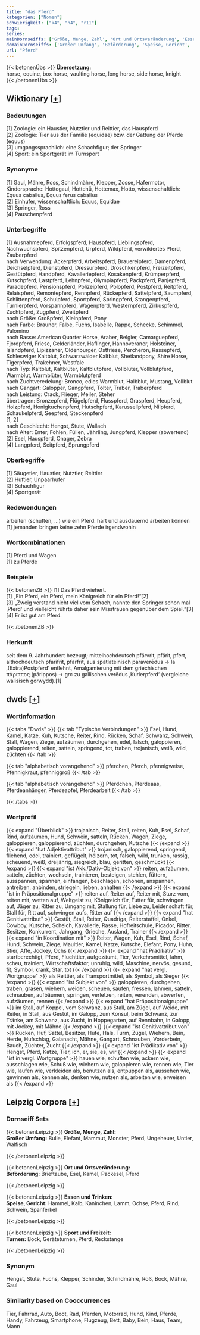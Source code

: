 ```yaml
---
title: "das Pferd"
kategorien: ["Nomen"]
schwierigkeit: ["k4", "h4", "r11"]
tags:
series:
mainDornseiffs: ['Größe, Menge, Zahl', 'Ort und Ortsveränderung', 'Essen und Trinken', 'Sport und Freizeit']
domainDornseiffs: ['Großer Umfang', 'Beförderung', 'Speise, Gericht', 'Turnen']
url: "Pferd"
---
```


{{< betonenÜbs >}}
**Übersetzung:**  
horse, equine, box horse, vaulting horse, long horse, side  horse, knight  
{{< /betonenÜbs >}}

## Wiktionary [[+](https://de.wiktionary.org/wiki/Pferd)]

### Bedeutungen
[1] Zoologie: ein Haustier, Nutztier und Reittier, das Hauspferd  
[2] Zoologie: Tier aus der Familie (equidae) bzw. der Gattung der Pferde (equus)  
[3] umgangssprachlich: eine Schachfigur; der Springer  
[4] Sport: ein Sportgerät im Turnsport  

### Synonyme
[1] Gaul, Mähre, Ross, Schindmähre, Klepper, Zosse, Hafermotor, Kindersprache: Hottegaul, Hottehü, Hottemax, Hotto, wissenschaftlich: Equus caballus, Equus ferus caballus  
[2] Einhufer, wissenschaftlich: Equus, Equidae  
[3] Springer, Ross  
[4] Pauschenpferd  

### Unterbegriffe
[1] Ausnahmepferd, Erfolgspferd, Hauspferd, Lieblingspferd, Nachwuchspferd, Spitzenpferd, Urpferd, Wildpferd, verwildertes Pferd, Zauberpferd  
nach Verwendung: Ackerpferd, Arbeitspferd, Brauereipferd, Damenpferd, Deichselpferd, Dienstpferd, Dressurpferd, Droschkenpferd, Freizeitpferd, Gestütpferd, Handpferd, Kavalleriepferd, Kosakenpferd, Krümperpferd, Kutschpferd, Lastpferd, Lehnpferd, Olympiapferd, Packpferd, Panjepferd, Paradepferd, Pensionspferd, Polizeipferd, Polopferd, Postpferd, Reitpferd, Relaispferd, Remontepferd, Rennpferd, Rückepferd, Sattelpferd, Saumpferd, Schlittenpferd, Schulpferd, Sportpferd, Springpferd, Stangenpferd, Turnierpferd, Vorspannpferd, Wagenpferd, Westernpferd, Zirkuspferd, Zuchtpferd, Zugpferd, Zweitpferd  
nach Größe: Großpferd, Kleinpferd, Pony  
nach Farbe: Brauner, Falbe, Fuchs, Isabelle, Rappe, Schecke, Schimmel, Palomino  
nach Rasse: American Quarter Horse, Araber, Belgier, Camarguepferd, Fjordpferd, Friese, Gelderländer, Haflinger, Hannoveraner, Holsteiner, Islandpferd, Lipizzaner, Oldenburger, Ostfriese, Percheron, Rassepferd, Schleswiger Kaltblut, Schwarzwälder Kaltblut, Shetlandpony, Shire Horse, Tigerpferd, Trakehner, Westfale  
nach Typ: Kaltblut, Kaltblüter, Kaltblutpferd, Vollblüter, Vollblutpferd, Warmblut, Warmblüter, Warmblutpferd  
nach Zuchtveredelung: Bronco, edles Warmblut, Halbblut, Mustang, Vollblut  
nach Gangart: Galopper, Gangpferd, Tölter, Traber, Traberpferd  
nach Leistung: Crack, Flieger, Meiler, Steher  
übertragen: Bronzepferd, Flügelpferd, Flusspferd, Graspferd, Heupferd, Holzpferd, Honigkuchenpferd, Hutschpferd, Karussellpferd, Nilpferd, Schaukelpferd, Seepferd, Steckenpferd  
[1, 2]  
nach Geschlecht: Hengst, Stute, Wallach  
nach Alter: Enter, Fohlen, Füllen, Jährling, Jungpferd, Klepper (abwertend)  
[2] Esel, Hauspferd, Onager, Zebra  
[4] Langpferd, Seitpferd, Sprungpferd  

### Oberbegriffe
[1] Säugetier, Haustier, Nutztier, Reittier  
[2] Huftier, Unpaarhufer  
[3] Schachfigur  
[4] Sportgerät  

### Redewendungen
arbeiten (schuften, …) wie ein Pferd: hart und ausdauernd arbeiten können  
[1] jemanden bringen keine zehn Pferde irgendwohin‎  

### Wortkombinationen
[1] Pferd und Wagen  
[1] zu Pferde  

### Beispiele
{{< betonenZB >}}
[1] Das Pferd wiehert.  
[1] „Ein Pferd, ein Pferd, mein Königreich für ein Pferd!“[2]  
[3] „Zweig verstand nicht viel vom Schach, nannte den Springer schon mal ‚Pferd‘ und vielleicht rührte daher sein Misstrauen gegenüber dem Spiel.“[3]  
[4] Er ist gut am Pferd.  

{{< /betonenZB >}}
### Herkunft
seit dem 9. Jahrhundert bezeugt; mittelhochdeutsch pfärvrit, pfärit, pfert, althochdeutsch pfarifrit, pfärfrit, aus spätlateinisch paraverēdus → la ‚(Extra)Postpferd‘ entlehnt, Amalgamierung mit dem griechischen πάριππος (párippos) → grc zu gallischen verēdus ‚Kurierpferd‘ (vergleiche walisisch gorwydd).[1]  



## dwds [[+](https://www.dwds.de/wb/Pferd)]

### Wortinformation
{{< tabs "Dwds" >}}
{{< tab "Typische Verbindungen" >}}
Esel, Hund, Kamel, Katze, Kuh, Kutsche, Reiter, Rind, Rücken, Schaf, Schwanz, Schwein, Stall, Wagen, Ziege, aufzäumen, durchgehen, edel, falsch, galoppieren, galoppierend, reiten, satteln, springend, tot, traben, trojanisch, weiß, wild, züchten
{{< /tab >}}

{{< tab "alphabetisch vorangehend" >}}
pferchen, Pferch, pfennigweise, Pfennigkraut, pfenniggroß
{{< /tab >}}

{{< tab "alphabetisch vorangehend" >}}
Pferdchen, Pferdeaas, Pferdeanhänger, Pferdeapfel, Pferdearbeit
{{< /tab >}}

{{< /tabs >}}

### Wortprofil
{{< expand "Überblick" >}} trojanisch, Reiter, Stall, reiten, Kuh, Esel, Schaf, Rind, aufzäumen, Hund, Schwein, satteln, Rücken, Wagen, Ziege, galoppieren, galoppierend, züchten, durchgehen, Kutsche {{< /expand >}}
{{< expand "hat Adjektivattribut" >}} trojanisch, galoppierend, springend, fliehend, edel, trainiert, geflügelt, hölzern, tot, falsch, wild, trunken, rassig, scheuend, weiß, dreijährig, siegreich, blau, geritten, geschmückt {{< /expand >}}
{{< expand "ist Akk./Dativ-Objekt von" >}} reiten, aufzäumen, satteln, züchten, wechseln, trainieren, besteigen, stehlen, füttern, ausspannen, spannen, einfangen, beschlagen, schonen, anspannen, antreiben, anbinden, striegeln, lieben, anhalten {{< /expand >}}
{{< expand "ist in Präpositionalgruppe" >}} reiten auf, Reiter auf, Reiter mit, Sturz vom, reiten mit, wetten auf, Weltgeist zu, Königreich für, Futter für, schwingen auf, Jäger zu, Ritter zu, Umgang mit, Stallung für, Liebe zu, Leidenschaft für, Stall für, Ritt auf, schwingen aufs, Ritter auf {{< /expand >}}
{{< expand "hat Genitivattribut" >}} Gestüt, Stall, Reiter, Quadriga, Reiterstaffel, Onkel, Cowboy, Kutsche, Scheich, Kavallerie, Rasse, Hofreitschule, Picador, Ritter, Besitzer, Konkurrent, Jahrgang, Grieche, Ausland, Trainer {{< /expand >}}
{{< expand "in Koordination mit" >}} Reiter, Wagen, Kuh, Esel, Rind, Schaf, Hund, Schwein, Ziege, Maultier, Kamel, Katze, Kutsche, Elefant, Pony, Huhn, Stier, Affe, Jockey, Ochs {{< /expand >}}
{{< expand "hat Prädikativ" >}} startberechtigt, Pferd, Fluchttier, aufgezäumt, Tier, Verkehrsmittel, lahm, scheu, trainiert, Wirtschaftsfaktor, unruhig, wild, Maschine, nervös, gesund, fit, Symbol, krank, Star, tot {{< /expand >}}
{{< expand "hat vergl. Wortgruppe" >}} als Reittier, als Transportmittel, als Symbol, als Sieger {{< /expand >}}
{{< expand "ist Subjekt von" >}} galoppieren, durchgehen, traben, grasen, wiehern, weiden, scheuen, saufen, fressen, lahmen, satteln, schnauben, aufbäumen, springen, verletzen, reiten, verenden, abwerfen, aufzäumen, rennen {{< /expand >}}
{{< expand "hat Präpositionalgruppe" >}} im Stall, auf Koppel, vom Schwanz, aus Stall, am Zügel, auf Weide, mit Reiter, in Stall, aus Gestüt, im Galopp, zum Konsul, beim Schwanz, zur Tränke, am Schwanz, aus Zucht, in Hoppegarten, auf Rennbahn, in Galopp, mit Jockey, mit Mähne {{< /expand >}}
{{< expand "ist Genitivattribut von" >}} Rücken, Huf, Sattel, Besitzer, Hufe, Hals, Turm, Zügel, Wiehern, Bein, Herde, Hufschlag, Galanacht, Mähne, Gangart, Schnauben, Vorderbein, Bauch, Züchter, Zucht {{< /expand >}}
{{< expand "ist Prädikativ von" >}} Hengst, Pferd, Katze, Tier, ich, er, sie, es, wir {{< /expand >}}
{{< expand "ist in vergl. Wortgruppe" >}} hauen wie, schuften wie, ackern wie, ausschlagen wie, Schuß wie, wiehern wie, galoppieren wie, rennen wie, Tier wie, laufen wie, verkleiden als, benutzen als, entpuppen als, aussehen wie, gewinnen als, kennen als, denken wie, nutzen als, arbeiten wie, erweisen als {{< /expand >}}

## Leipzig Corpora [[+](https://corpora.uni-leipzig.de/en/res?word=Pferd&corpusId=deu_newscrawl-public_2018)]

### Dornseiff Sets
{{< betonenLeipzig >}}
**Größe, Menge, Zahl:**  
**Großer Umfang:** Bulle, Elefant, Mammut, Monster, Pferd, Ungeheuer, Untier, Walfisch  

{{< /betonenLeipzig >}}


{{< betonenLeipzig >}}
**Ort und Ortsveränderung:**  
**Beförderung:** Brieftaube, Esel, Kamel, Packesel, Pferd  

{{< /betonenLeipzig >}}


{{< betonenLeipzig >}}
**Essen und Trinken:**  
**Speise, Gericht:** Hammel, Kalb, Kaninchen, Lamm, Ochse, Pferd, Rind, Schwein, Spanferkel  

{{< /betonenLeipzig >}}


{{< betonenLeipzig >}}
**Sport und Freizeit:**  
**Turnen:** Bock, Geräteturnen, Pferd, Reckstange  

{{< /betonenLeipzig >}}

### Synonym
Hengst, Stute, Fuchs, Klepper, Schinder, Schindmähre, Roß, Bock, Mähre, Gaul


### Similarity based on Cooccurrences
Tier, Fahrrad, Auto, Boot, Rad, Pferden, Motorrad, Hund, Kind, Pferde, Handy, Fahrzeug, Smartphone, Flugzeug, Bett, Baby, Bein, Haus, Team, Mann

